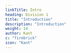 ```yaml
---
linkTitle: Intro
heading: Division 1
title: "Introduction" 
description: "Introduction"
weight: 14
author: Kant
c: "firebrick"
icon: "Kant"
---
```


